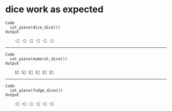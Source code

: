 # dice work as expected

    Code
      cat_piece(dice_dice())
    Output
                    
        ·⃞ ·⃞ ·⃞ ·⃞ ·⃞ ·⃞ 
                    
                    

---

    Code
      cat_piece(numeral_dice())
    Output
                    
        1⃞ 1⃞ 1⃞ 1⃞ 1⃞ 1⃞ 
                    
                    

---

    Code
      cat_piece(fudge_dice())
    Output
                    
        −⃞ −⃞ −⃞ −⃞ −⃞ −⃞ 
                    
                    

